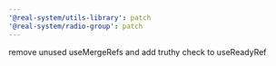 ```yaml
---
'@real-system/utils-library': patch
'@real-system/radio-group': patch
---
```


remove unused useMergeRefs and add truthy check to useReadyRef
